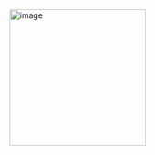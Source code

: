 <img width="239" alt="image" src="https://github.com/user-attachments/assets/642dbe77-2583-4a7e-8e46-80c2cc9f354f">
